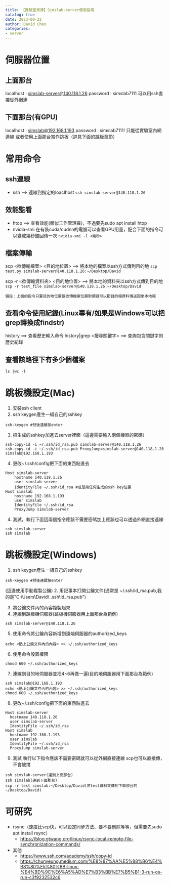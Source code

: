 ```yaml
---
title: 【實驗室資源】Simslab-server使用指南
catalog: true
date: 2023-08-22
author: David Chen
categories:
- server
---
```

# 伺服器位置
## 上面那台
localhost : simslab-server@140.118.1.26
password : simslab7111
可以用ssh直接從外網連

## 下面那台(有GPU)
localhost : simslab@192.168.1.193
password : simslab7111!
只能從實驗室內網連線
或者使用上面那台當作跳板（詳見下面的跳板章節）

# 常用命令
## ssh連線
- ssh <localhost> ==> 連線到指定的loaclhost
```ssh simslab-server@140.118.1.26```

## 效能監看  
- htop ==> 查看效能(類似工作管理員)，不過要先sudo apt install htop
- nvidia-smi 在有裝cuda/cudnn的電腦可以查看GPU用量，配合下面的指令可以變成幾秒鐘回傳一次
    ```nvidia-smi -l <幾秒>```
## 檔案傳輸
scp <欲傳輸檔案> <目的地位置> ==> 將本地的檔案以ssh方式傳到目的地
```scp test.py simslab-server@140.118.1.26:~/Desktop/David```

scp -r <欲傳輸資料夾> <目的地位置> ==> 將本地的資料夾以ssh方式傳到目的地
```scp -r test_file simslab-server@140.118.1.26:~/Desktop/David```

    備註：上面的指令只要目的地位置跟欲傳檔案位置對調就可以把目的端資料傳送回來本地端


## 查看命令使用紀錄(Linux專有/如果是Windows可以把grep轉換成findstr)
history ==> 查看歷史輸入命令
history|grep <搜尋關鍵字> ==> 查詢包含關鍵字的歷史紀錄

## 查看該路徑下有多少個檔案
```ls |wc -l```
    
# 跳板機設定(Mac)
1. 安裝ssh client
2. ssh keygen產生一組自己的sshkey
```bash=
ssh-keygen #然後連續按enter
```
3. 把生成的sshkey加進去server裡面（這邊需要輸入兩個機器的密碼）
```bash=
ssh-copy-id -i ~/.ssh/id_rsa.pub simslab-server@140.118.1.26
ssh-copy-id -i ~/.ssh/id_rsa.pub ProxyJump=simslab-server@140.118.1.26 simslab@192.168.1.193
```
4. 更改~/.ssh/config把下面的東西貼進去
``` bash=
Host simslab-server
    hostname 140.118.1.26
    user simslab-server
    IdentityFile ~/.ssh/id_rsa #或是用任何生成的ssh key位置
Host simslab
    hostname 192.168.1.193
    user simslab
    IdentityFile ~/.ssh/id_rsa
    ProxyJump simslab-server
```
4. 測試，執行下面這兩個指令應該不需要密碼加上應該也可以透過外網直接連線
```bash=
ssh simslab-server
ssh simslab
```
# 跳板機設定(Windows)
1. ssh keygen產生一組自己的sshkey
```bash=
ssh-keygen #然後連續按enter
```
(這邊使用手動複製公鑰)
2. 用記事本打開公鑰文件(通常是 ~/.ssh/id_rsa.pub,我的是"C:\Users\David\ .ssh\id_rsa.pub")
    
3. 將公鑰文件內的內容複製起來
4. 連線到跳板機伺服器(跳板機伺服器用上面那台為範例)
```bash= 
ssh simslab-server@140.118.1.26
```
5. 使用命令將公鑰內容新增到遠端伺服器的authorized_keys
```bash=
echo <貼上公鑰文件內的內容> >> ~/.ssh/authorized_keys
```
6. 使用命令設置權限
``` bash=
chmod 600 ~/.ssh/authorized_keys
```
7. 連線到目的地伺服器並把4~6再做一遍(目的地伺服器用下面那台為範例)
```bash= 
ssh simslab@192.168.1.193
echo <貼上公鑰文件內的內容> >> ~/.ssh/authorized_keys
chmod 600 ~/.ssh/authorized_keys
```
8. 更改~/.ssh/config把下面的東西貼進去
```bash= 
Host simslab-server
  hostname 140.118.1.26
  user simslab-server
  IdentityFile ~/.ssh/id_rsa
Host simslab
  hostname 192.168.1.193
  user simslab
  IdentityFile ~/.ssh/id_rsa
  ProxyJump simslab-server
```
9. 測試
執行以下指令應該不需要密碼就可以從外網直接連線
scp也可以直接傳，不會被擋
```
ssh simslab-server(連到上面那台)
ssh simslab(連到下面那台)
scp -r test simslab:~/Desktop/David(將test資料夾傳到下面那台的~/Desktop/David)
```

    
# 可研究
- rsync（速度比scp快，可以設定同步方法、要不要刪除等等，但需要先sudo apt install rsync）
    - https://blog.gtwang.org/linux/rsync-local-remote-file-synchronization-commands/
- 其他
    - https://www.ssh.com/academy/ssh/copy-id
    - https://chunyeung.medium.com/%E8%87%AA%E5%88%B6%E4%B8%80%E5%80%8B-linux-%E4%BD%9C%E6%A5%AD%E7%B3%BB%E7%B5%B1-3-run-os-run-c3f9232532c6
